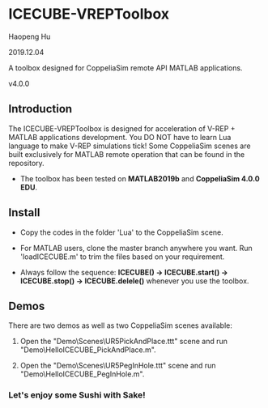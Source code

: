 # ICECUBE-VREPToolbox

Haopeng Hu

2019.12.04

A toolbox designed for CoppeliaSim remote API MATLAB applications.

v4.0.0
 
## Introduction

The ICECUBE-VREPToolbox is designed for acceleration of V-REP + MATLAB applications development. You DO NOT have to learn Lua language to make V-REP simulations tick! Some CoppeliaSim scenes are built exclusively for MATLAB remote operation that can be found in the repository.

- The toolbox has been tested on **MATLAB2019b** and **CoppeliaSim 4.0.0 EDU**.

## Install

- Copy the codes in the folder 'Lua' to the CoppeliaSim scene.

- For MATLAB users, clone the master branch anywhere you want. Run 'loadICECUBE.m' to trim the files based on your requirement.

- Always follow the sequence: **ICECUBE() -> ICECUBE.start() -> ICECUBE.stop() -> ICECUBE.delele()** whenever you use the toolbox.

## Demos

There are two demos as well as two CoppeliaSim scenes available:

 1. Open the "Demo\Scenes\UR5PickAndPlace.ttt" scene and run "Demo\HelloICECUBE_PickAndPlace.m".

 2. Open the "Demo\Scenes\UR5PegInHole.ttt" scene and run "Demo\HelloICECUBE_PegInHole.m".

### Let's enjoy some Sushi with Sake!